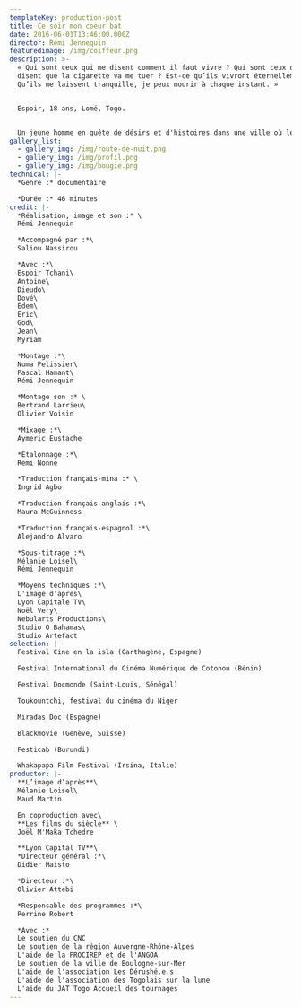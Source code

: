 ```yaml
---
templateKey: production-post
title: Ce soir mon coeur bat
date: 2016-06-01T13:46:00.000Z
director: Rémi Jennequin
featuredimage: /img/coiffeur.png
description: >-
  « Qui sont ceux qui me disent comment il faut vivre ? Qui sont ceux qui me
  disent que la cigarette va me tuer ? Est-ce qu’ils vivront éternellement eux ?
  Qu’ils me laissent tranquille, je peux mourir à chaque instant. »


  Espoir, 18 ans, Lomé, Togo.


  Un jeune homme en quête de désirs et d'histoires dans une ville où le monde semble disparaître. Espoir ou le portrait d'une adolescence togolaise écorchée. Dans la poussière des rues de Lomé, je suis le serpentement accidenté de cet adolescent qui s'éprouve, dans une tension fragile vers le monde adulte.
gallery_list:
  - gallery_img: /img/route-de-nuit.png
  - gallery_img: /img/profil.png
  - gallery_img: /img/bougie.png
technical: |-
  *Genre :* documentaire

  *Durée :* 46 minutes
credit: |-
  *Réalisation, image et son :* \
  Rémi Jennequin

  *Accompagné par :*\
  Saliou Nassirou

  *Avec :*\
  Espoir Tchani\
  Antoine\
  Dieudo\
  Dové\
  Edem\
  Eric\
  God\
  Jean\
  Myriam

  *Montage :*\
  Numa Pelissier\
  Pascal Hamant\
  Rémi Jennequin

  *Montage son :* \
  Bertrand Larrieu\
  Olivier Voisin

  *Mixage :*\
  Aymeric Eustache

  *Etalonnage :*\
  Rémi Nonne

  *Traduction français-mina :* \
  Ingrid Agbo

  *Traduction français-anglais :*\
  Maura McGuinness

  *Traduction français-espagnol :*\
  Alejandro Alvaro

  *Sous-titrage :*\
  Mélanie Loisel\
  Rémi Jennequin

  *Moyens techniques :*\
  L'image d'après\
  Lyon Capitale TV\
  Noël Very\
  Nebularts Productions\
  Studio O Bahamas\
  Studio Artefact
selection: |-
  Festival Cine en la isla (Carthagène, Espagne)

  Festival International du Cinéma Numérique de Cotonou (Bénin)

  Festival Docmonde (Saint-Louis, Sénégal)

  Toukountchi, festival du cinéma du Niger

  Miradas Doc (Espagne)

  Blackmovie (Genève, Suisse)

  Festicab (Burundi)

  Whakapapa Film Festival (Irsina, Italie)
productor: |-
  **L’image d’après**\
  Mélanie Loisel\
  Maud Martin

  En coproduction avec\
  **Les films du siècle** \
  Joël M'Maka Tchedre

  **Lyon Capital TV**\
  *Directeur général :*\
  Didier Maisto

  *Directeur :*\
  Olivier Attebi

  *Responsable des programmes :*\
  Perrine Robert

  *Avec :*
  Le soutien du CNC
  Le soutien de la région Auvergne-Rhône-Alpes
  L'aide de la PROCIREP et de l'ANGOA
  Le soutien de la ville de Boulogne-sur-Mer
  L'aide de l'association Les Dérushé.e.s
  L'aide de l'association des Togolais sur la lune 
  L'aide du JAT Togo Accueil des tournages
---
```

